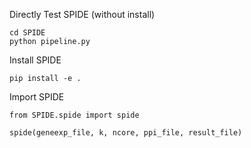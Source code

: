Directly Test SPIDE (without install)
```
cd SPIDE
python pipeline.py
```

Install SPIDE
```
pip install -e .
```

Import SPIDE
```
from SPIDE.spide import spide

spide(geneexp_file, k, ncore, ppi_file, result_file)
```